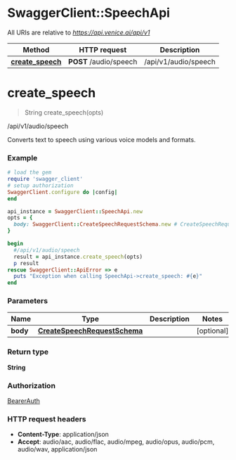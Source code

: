 # SwaggerClient::SpeechApi

All URIs are relative to *https://api.venice.ai/api/v1*

Method | HTTP request | Description
------------- | ------------- | -------------
[**create_speech**](SpeechApi.md#create_speech) | **POST** /audio/speech | /api/v1/audio/speech

# **create_speech**
> String create_speech(opts)

/api/v1/audio/speech

Converts text to speech using various voice models and formats.

### Example
```ruby
# load the gem
require 'swagger_client'
# setup authorization
SwaggerClient.configure do |config|
end

api_instance = SwaggerClient::SpeechApi.new
opts = { 
  body: SwaggerClient::CreateSpeechRequestSchema.new # CreateSpeechRequestSchema | 
}

begin
  #/api/v1/audio/speech
  result = api_instance.create_speech(opts)
  p result
rescue SwaggerClient::ApiError => e
  puts "Exception when calling SpeechApi->create_speech: #{e}"
end
```

### Parameters

Name | Type | Description  | Notes
------------- | ------------- | ------------- | -------------
 **body** | [**CreateSpeechRequestSchema**](CreateSpeechRequestSchema.md)|  | [optional] 

### Return type

**String**

### Authorization

[BearerAuth](../README.md#BearerAuth)

### HTTP request headers

 - **Content-Type**: application/json
 - **Accept**: audio/aac, audio/flac, audio/mpeg, audio/opus, audio/pcm, audio/wav, application/json




